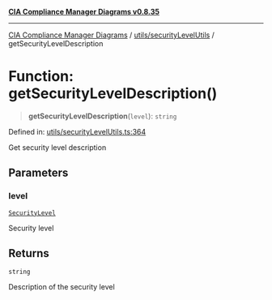 [**CIA Compliance Manager Diagrams v0.8.35**](../../../README.md)

***

[CIA Compliance Manager Diagrams](../../../modules.md) / [utils/securityLevelUtils](../README.md) / getSecurityLevelDescription

# Function: getSecurityLevelDescription()

> **getSecurityLevelDescription**(`level`): `string`

Defined in: [utils/securityLevelUtils.ts:364](https://github.com/Hack23/cia-compliance-manager/blob/b297770fc62abf558e2711cd029bbbe74e6c5cfb/src/utils/securityLevelUtils.ts#L364)

Get security level description

## Parameters

### level

[`SecurityLevel`](../../../types/cia/type-aliases/SecurityLevel.md)

Security level

## Returns

`string`

Description of the security level
